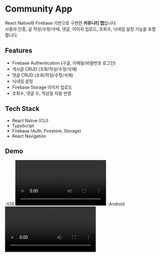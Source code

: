# Community App

React Native와 Firebase 기반으로 구현한 **커뮤니티 앱**입니다.  
사용자 인증, 글 작성/수정/삭제, 댓글, 이미지 업로드, 조회수, 닉네임 설정 기능을 포함합니다.

## Features
- Firebase Authentication (구글, 이메일/비밀번호 로그인)
- 게시글 CRUD (조회/작성/수정/삭제)
- 댓글 CRUD (조회/작성/수정/삭제)
- 닉네임 설정
- Firebase Storage 이미지 업로드
- 조회수, 댓글 수, 작성일 자동 반영

## Tech Stack
- React Native (CLI)
- TypeScript
- Firebase (Auth, Firestore, Storage)
- React Navigation

## Demo
-IOS
<video src="https://github.com/user-attachments/assets/32151bba-d07c-4a6c-b57b-a120b4451afa" controls></video>
-Android
<video src="https://github.com/user-attachments/assets/cb20b9b3-5724-4d98-adc1-aea7d6f588bc" controls></video>
